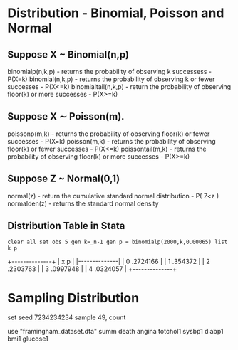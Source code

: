 # Distribution - Binomial, Poisson and Normal

## Suppose X ~ Binomial(n,p)
binomialp(n,k,p) - returns the probability of observing k successess - P(X=k)
binomial(n,k,p) - returns the probability of observing k or fewer successes - P(X<=k)
binomialtail(n,k,p) - return the probability of observing floor(k) or more successes - P(X>=k)

## Suppose X ∼ Poisson(m).
poissonp(m,k) - returns the probability of observing floor(k) or fewer successes - P(X=k)
poisson(m,k) - returns the probability of observing floor(k) or fewer successes - P(X<=k)
poissontail(m,k) - returns the probability of observing floor(k) or more successes - P(X>=k)

## Suppose Z ~ Normal(0,1)
normal(z) - return the cumulative standard normal distribution - P( Z<z )
normalden(z) - returns the standard normal density

## Distribution Table in Stata
`clear all
set obs 5
gen k=_n-1
gen p = binomialp(2000,k,0.00065)
list k p`

+--------------+
| x          p |
|--------------|
| 0   .2724166 |
| 1    .354372 |
| 2   .2303763 |
| 3   .0997948 |
| 4   .0324057 |
+--------------+

# Sampling Distribution
set seed 7234234234
sample 49, count

use "framingham_dataset.dta"
summ death angina totchol1 sysbp1 diabp1 bmi1 glucose1



